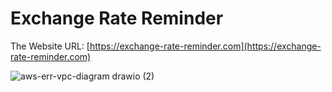 # Exchange Rate Reminder

The Website URL: [https://exchange-rate-reminder.com](https://exchange-rate-reminder.com)

![aws-err-vpc-diagram drawio (2)](https://user-images.githubusercontent.com/103486301/221420326-23051da6-108e-4c70-8ed7-54f3b03ff66b.png)

